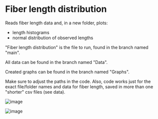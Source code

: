 # Fiber length distribution

Reads fiber length data and, in a new folder, plots:

- length histograms
- normal distribution of observed lengths

"Fiber length distribution" is the file to run, found in the branch named "main".

All data can be found in the branch named "Data".

Created graphs can be found in the branch named "Graphs".

Make sure to adjust the paths in the code. Also, code works just for the exact file/folder names and data for fiber length, saved in more than one "shorter" csv files (see data).

![image](https://user-images.githubusercontent.com/99960828/187092176-04b3d846-01f6-47f8-ba66-a6f565158ae1.png)

![image](https://user-images.githubusercontent.com/99960828/187092188-bda43c9d-a374-4922-b8cd-4e257e16688d.png)
